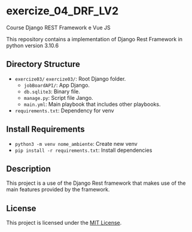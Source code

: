 # exercize_04_DRF_LV2

Course Django REST Framework e Vue JS 

This repository contains a implementation of Django Rest Framework 
in python version 3.10.6

## Directory Structure

- `exercize03/`
   `exercize03/`: Root Django folder.
    - `jobBoardAPI/`: App Django.
    - `db.sqlite3`: Binary file.
    - `manage.py`: Script file Jango.
    - `main.yml`: Main playbook that includes other playbooks.
- `requirements.txt`: Dependency for venv

## Install Requirements
- `python3 -m venv nome_ambiente`: Create new venv
- `pip install -r requirements.txt`: Install dependencies

## Description

This project is a use of the Django Rest framework that makes use of the main features provided by the framework.


## License

This project is licensed under the [MIT License](LICENSE).

